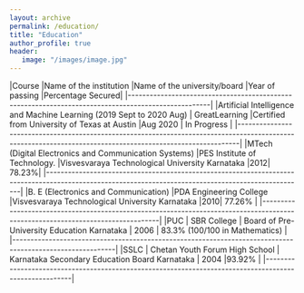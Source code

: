 ```yaml
---
layout: archive
permalink: /education/
title: "Education"
author_profile: true
header:
   image: "/images/image.jpg"
---
```


|Course	|Name of the institution	|Name of the university/board	|Year of passing	|Percentage Secured|
|----------------------------------------------------------------------------------------------------|
|Artificial Intelligence and Machine Learning (2019 Sept to 2020 Aug)	| GreatLearning	|Certified from University of Texas at Austin	|Aug 2020 |  In Progress |
|------------------------------------------------------------------------------------------------------------------------------------------------------------|
|MTech (Digital Electronics and Communication Systems)	|PES Institute of Technology.	|Visvesvaraya Technological University Karnataka	|2012|	78.23%|
|-----------------------------------------------------------------------------------------------------------------------------------------------------|
|B. E (Electronics and Communication)	|PDA Engineering College	|Visvesvaraya Technological University Karnataka	|2010|	77.26% |
|--------------------------------------------------------------------------------------------------------------------------------|
|PUC	| SBR College	| Board of Pre-University Education Karnataka	| 2006 |	83.3% (100/100 in Mathematics) |
|----------------------------------------------------------------------------------------------------------|
|SSLC	| Chetan Youth Forum High School |	Karnataka Secondary Education Board Karnataka	| 2004	|93.92% |
|-------------------------------------------------------------------------------------------------------|
